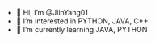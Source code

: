 - 👋 Hi, I’m @JiinYang01
- 👀 I’m interested in PYTHON, JAVA, C++
- 🌱 I’m currently learning JAVA, PYTHON



<!---
JiinYang01/JiinYang01 is a ✨ special ✨ repository because its `README.md` (this file) appears on your GitHub profile.
You can click the Preview link to take a look at your changes.
--->
